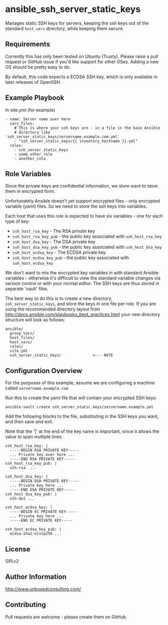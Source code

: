 ansible\_ssh\_server\_static\_keys
==================================

Manages static SSH keys for servers, keeping the ssh keys out of the standard
`host_vars` directory, while keeping them secure.

Requirements
------------

Currently this has only been tested on Ubuntu (Trusty). Please raise a pull
request or GitHub issue if you'd like support for other OSes. Adding a new OS
should be pretty easy to do.

By default, this code expects a ECDSA SSH key, which is only available in later
releases of OpenSSH.

Example Playbook
----------------

In site.yml (for example)

    - name: Server name over here
      vars_files:
        # This is where your ssh keys are - in a file in the base Ansible
        # directory like 'ssh_server_static_keys/servername.example.com.yml'
        - "ssh_server_static_keys/{{ inventory_hostname }}.yml"
      roles:
        - ssh_server_static_keys
        - some_other_role
        - another_role

Role Variables
--------------

Since the private keys are confidential information, we store want to store
them in encrypted form.

Unfortunately Ansible doesn't yet support encrypted files - only encrypted
variable (yaml) files. So we need to store the ssh keys into variables.

Each host that uses this role is expected to have six variables - one for each
type of key:

* `ssh_host_rsa_key` - The RSA private key
* `ssh_host_rsa_key_pub` - the public key associated with `ssh_host_rsa_key`
* `ssh_host_dsa_key` - The DSA private key
* `ssh_host_dsa_key_pub` - the public key associated with `ssh_host_dsa_key`
* `ssh_host_ecdsa_key` - The ECDSA private key
* `ssh_host_ecdsa_key_pub` - the public key associated with `ssh_host_ecdsa_key`

We don't want to mix the encrypted key variables in with standard Ansible
variables - otherwise it's difficult to view the standard variable changes via
version control or with your normal editor. The SSH keys are thus stored in
separate 'vault' files.

The best way to do this is to create a new directory, `ssh_server_static_keys`,
and store the keys in one file per role. If you are using the recommended
directory layout from http://docs.ansible.com/playbooks_best_practices.html
your new directory structure will look as follows:

    ansible/
      group_vars/
      host_files/
      host_vars/
      roles/
      site.yml
      ssh_server_static_keys/              <--- NOTE

Configuration Overview
----------------------

For the purposes of this example, assume we are configuring a machine called
`servername.example.com`

Run this to create the yaml file that will contain your encrypted SSH keys:

    ansible-vault create ssh_server_static_keys/servername.example.yml

Add the following blocks to the file, substituting in the SSH keys you want,
and then save and exit.

Note that the '|' at the end of the key name is important, since it allows the
value to span multiple lines.

    ssh_host_rsa_key: |
      -----BEGIN RSA PRIVATE KEY-----
      ... Private key over here ...
      -----END RSA PRIVATE KEY-----
    ssh_host_rsa_key_pub: |
      ssh-rsa  ...

    ssh_host_dsa_key: |
      -----BEGIN DSA PRIVATE KEY-----
      ... Private key here ...
      -----END DSA PRIVATE KEY-----
    ssh_host_dsa_key_pub: |
      ssh-dss ...

    ssh_host_ecdsa_key: |
      -----BEGIN EC PRIVATE KEY-----
      ... Private key here ...
      -----END EC PRIVATE KEY-----

    ssh_host_ecdsa_key_pub: |
      ecdsa-sha2-nistp256 ...

License
-------

GPLv2

Author Information
------------------

http://www.unboxedconsulting.com/


Contributing
------------

Pull requests are welcome - please create them on GitHub.